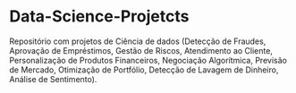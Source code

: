 # Data-Science-Projetcts
Repositório com projetos de Ciência de dados (Detecção de Fraudes, Aprovação de Empréstimos, Gestão de Riscos, Atendimento ao Cliente, Personalização de Produtos Financeiros, Negociação Algorítmica, Previsão de Mercado, Otimização de Portfólio, Detecção de Lavagem de Dinheiro, Análise de Sentimento).
